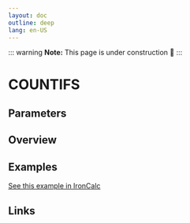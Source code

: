 ```yaml
---
layout: doc
outline: deep
lang: en-US
---
```


::: warning
**Note:** This page is under construction 🚧
:::

# COUNTIFS

## Parameters

## Overview

## Examples

[See this example in IronCalc](https://app.ironcalc.com/?filename=countifs)

## Links